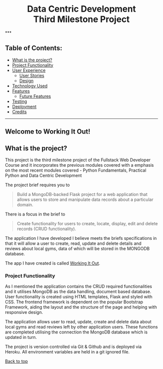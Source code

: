 <h1 align="center">
Data Centric Development
<br> Third Milestone Project
</h1>
***

## Table of Contents:
* [What is the project?](#what-does-it-do-and-what-does-it-need-to-fulfill)
* [Project Functionality](#functionality-of-project)
* [User Experience](#user-experience)
    * [User Stories](#user-stories)
    * [Design](#design)
* [Technology Used](#technology-used)
* [Features](#features)
    * [Future Features](#future-features)
* [Testing](#testing)
* [Deployment](#deployment)
* [Credits](#credits)


***

## Welcome to Working It Out!

## What is the project?

This project is the third milestone project of the Fullstack Web Developer Course and it incorporates the previous modules covered with a emphasis on the most recent modules covered - Python Fundamentals, Practical Python and Data Centric Development

The project brief requires you to 
> Build a MongoDB-backed Flask project for a web application that allows users to store and manipulate data records about a particular domain. <br>

There is a focus in the brief to 

>Create functionality for users to create, locate, display, edit and delete records (CRUD functionality). <br>

The application I have developed I believe meets the briefs specifications in that it  will allow a user to create, read, update and delete details and reviews about local gyms, data of which will be stored in the MONGODB database. <br>

The app I have created is called <a href="">Working It Out</a>.

### Project Functionality
As I mentioned the application contains the CRUD required functionalities and it utilises MongoDB as the data handling, document based database. User functionality is created using HTML templates, Flask and styled with CSS. The frontend framework is dependent on the popular Bootstrap Framework, aiding the layout and the structure of the page and helping with responsive design. 

The application allows user to read, update, create and delete data about local gyms and read reviews left by other application users. These functions are completed utilising the connection the MongoDB database which is updated in turn. 


The project is version controlled via Git & Github and is deployed via Heroku. All environment variables are held in a git ignored file.

[Back to top](#table-of-contents)